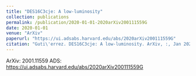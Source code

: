 ```yaml
---
title: "DES16C3cje: A low-luminosity"
collection: publications
permalink: /publication/2020-01-01-2020arXiv200111559G
date: 2020-01-01
venue: "ArXiv"
paperurl: "https://ui.adsabs.harvard.edu/abs/2020arXiv200111559G"
citation: "Guti\'errez. DES16C3cje: A low-luminosity. ArXiv, :, Jan 2020"
---
```


ArXiv: 2001.11559
ADS: https://ui.adsabs.harvard.edu/abs/2020arXiv200111559G
